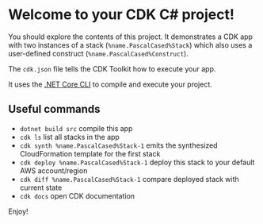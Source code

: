 # Welcome to your CDK C# project!

You should explore the contents of this project. It demonstrates a CDK app with two instances of
a stack (`%name.PascalCased%Stack`) which also uses a user-defined construct (`%name.PascalCased%Construct`).

The `cdk.json` file tells the CDK Toolkit how to execute your app.

It uses the [.NET Core CLI](https://docs.microsoft.com/dotnet/articles/core/) to compile and execute your project.

## Useful commands

* `dotnet build src` compile this app
* `cdk ls`           list all stacks in the app
* `cdk synth %name.PascalCased%Stack-1`  emits the synthesized CloudFormation template for the first stack
* `cdk deploy %name.PascalCased%Stack-1` deploy this stack to your default AWS account/region
* `cdk diff %name.PascalCased%Stack-1`   compare deployed stack with current state
* `cdk docs`         open CDK documentation

Enjoy!
